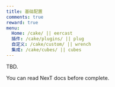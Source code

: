 ```yaml
---
title: 基础配置
comments: true
reward: true
menu:
  Home: /cake/ || eercast 
  插件: /cake/plugins/ || plug 
  自定义: /cake/custom/ || wrench 
  集成: /cake/cubes/ || cubes 
---
```


TBD.

You can read NexT docs before complete.
